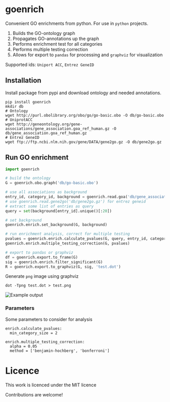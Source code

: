 # goenrich
Convenient GO enrichments from python. For use in `python` projects.

1. Builds the GO-ontology graph
2. Propagates GO-annotations up the graph
3. Performs enrichment test for all categories
4. Performs multiple testing correction
5. Allows for export to `pandas` for processing and `graphviz` for visualization

Supported ids: `Uniport ACC`, `Entrez GeneID`

## Installation

Install package from pypi and download ontology
and needed annotations.

```shell
pip install goenrich
mkdir db
# Ontology
wget http://purl.obolibrary.org/obo/go/go-basic.obo -O db/go-basic.obo
# UniprotACC
wget http://geneontology.org/gene-associations/gene_association.goa_ref_human.gz -O db/gene_association.goa_ref_human.gz
# Entrez GeneID
wget ftp://ftp.ncbi.nlm.nih.gov/gene/DATA/gene2go.gz -O db/gene2go.gz
```

## Run GO enrichment

```python
import goenrich

# build the ontology
G = goenrich.obo.graph('db/go-basic.obo')

# use all associations as background
entry_id, category_id, background = goenrich.read.goa('db/gene_association.goa_ref_human.gz')
# use goenrich.read.gene2go('db/gene2go.gz') for entrez geneid
# extract some list of entries as query
query = set(background[entry_id].unique()[:20])

# set background
goenrich.enrich.set_background(G, background)

# run enrichment analysis, correct for multiple testing
pvalues = goenrich.enrich.calculate_pvalues(G, query, entry_id, category_id)
goenrich.enrich.multiple_testing_correction(G, pvalues)

# export to pandas or graphviz
df = goenrich.export.to_frame(G)
sig = goenrich.enrich.filter_significant(G)
R = goenrich.export.to_graphviz(G, sig, 'test.dot')
```

Generate `png` image using graphviz

```shell
dot -Tpng test.dot > test.png
```

![Example output](https://cloud.githubusercontent.com/assets/2606663/8107738/435fba70-1054-11e5-9ef5-252bbcec65e8.png)

### Parameters

Some parameters to consider for analysis
```
enrich.calculate_pvalues:
  min_category_size = 2

enrich.multiple_testing_correction:
  alpha = 0.05
  method = ['benjamin-hochberg', 'bonferroni']
```

# Licence

This work is licenced under the MIT licence

Contributions are welcome!
